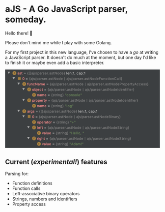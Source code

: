 # aJS - A Go JavaScript parser, someday.

Hello there! 👋

Please don't mind me while I play with some Golang.

For my first project in this new language, I've chosen to have a *go* at writing
a JavaScript parser. It doesn't do much at the moment, but one day I'd like
to finish it or maybe even add a basic interpreter.

![Example AST](./ASTScreenshot.png)

## Current (*experimental!*) features

Parsing for:

 - Function definitions
 - Function calls
 - Left-associative binary operators
 - Strings, numbers and identifiers
 - Property access